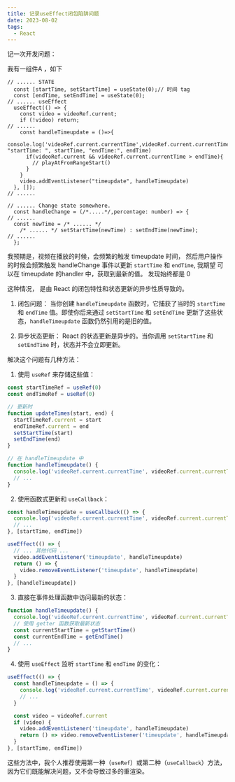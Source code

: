 ```yaml
---
title: 记录useEffect闭包陷阱问题
date: 2023-08-02
tags:
  - React
---
```


记一次开发问题：

我有一组件A ，如下

```tsx
// ...... STATE
  const [startTime, setStartTime] = useState(0);// 时间 tag
  const [endTime, setEndTime] = useState(0);
// ...... useEffect
  useEffect(() => {
    const video = videoRef.current;
    if (!video) return;
// ......
    const handleTimeupdate = ()=>{
      console.log('videoRef.current.currentTime',videoRef.current.currentTime, "startTime: ", startTime, "endTime:", endTime)
      if(videoRef.current && videoRef.current.currentTime > endTime){
        // playAtFromRangeStart()
      }
    }
    video.addEventListener("timeupdate", handleTimeupdate)
  }, []);
// ......

// ...... Change state somewhere.
  const handleChange = (/*.....*/,percentage: number) => {
// ......
  const newTime = /* ...... */
    /* ...... */ setStartTime(newTime) : setEndTime(newTime);
// ......
  };
```

我预期是，视频在播放的时候，会频繁的触发 timeupdate 时间， 然后用户操作的时候会频繁触发 handleChange 事件以更新 `startTime` 和 `endTime`, 我期望 可以在 timeupdate 的handler 中，获取到最新的值。 发现始终都是 0

这种情况， 是由 React 的闭包特性和状态更新的异步性质导致的。

1. 闭包问题：
   当你创建 `handleTimeupdate` 函数时，它捕获了当时的 `startTime` 和 `endTime` 值。即使你后来通过 `setStartTime` 和 `setEndTime` 更新了这些状态，`handleTimeupdate` 函数仍然引用的是旧的值。

2. 异步状态更新：
   React 的状态更新是异步的。当你调用 `setStartTime` 和 `setEndTime` 时，状态并不会立即更新。

解决这个问题有几种方法：

1. 使用 `useRef` 来存储这些值：

```javascript
const startTimeRef = useRef(0)
const endTimeRef = useRef(0)

// 更新时
function updateTimes(start, end) {
  startTimeRef.current = start
  endTimeRef.current = end
  setStartTime(start)
  setEndTime(end)
}

// 在 handleTimeupdate 中
function handleTimeupdate() {
  console.log('videoRef.current.currentTime', videoRef.current.currentTime, 'startTime: ', startTimeRef.current, 'endTime:', endTimeRef.current)
  // ...
}
```

2. 使用函数式更新和 `useCallback`：

```javascript
const handleTimeupdate = useCallback(() => {
  console.log('videoRef.current.currentTime', videoRef.current.currentTime, 'startTime: ', startTime, 'endTime:', endTime)
  // ...
}, [startTime, endTime])

useEffect(() => {
  // ... 其他代码 ...
  video.addEventListener('timeupdate', handleTimeupdate)
  return () => {
    video.removeEventListener('timeupdate', handleTimeupdate)
  }
}, [handleTimeupdate])
```

3. 直接在事件处理函数中访问最新的状态：

```javascript
function handleTimeupdate() {
  console.log('videoRef.current.currentTime', videoRef.current.currentTime, 'startTime: ', startTimeRef.current, 'endTime:', endTimeRef.current)
  // 使用 getter 函数获取最新状态
  const currentStartTime = getStartTime()
  const currentEndTime = getEndTime()
  // ...
}
```

4. 使用 `useEffect` 监听 `startTime` 和 `endTime` 的变化：

```javascript
useEffect(() => {
  const handleTimeupdate = () => {
    console.log('videoRef.current.currentTime', videoRef.current.currentTime, 'startTime: ', startTime, 'endTime:', endTime)
    // ...
  }

  const video = videoRef.current
  if (video) {
    video.addEventListener('timeupdate', handleTimeupdate)
    return () => video.removeEventListener('timeupdate', handleTimeupdate)
  }
}, [startTime, endTime])
```

这些方法中，我个人推荐使用第一种（`useRef`）或第二种（`useCallback`）方法，因为它们既能解决问题，又不会导致过多的重渲染。
